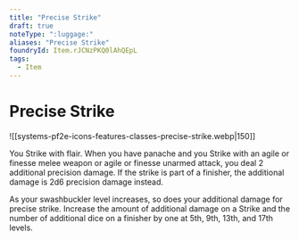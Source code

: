 ```yaml
---
title: "Precise Strike"
draft: true
noteType: ":luggage:"
aliases: "Precise Strike"
foundryId: Item.rJCNzPKQ0lAhQEpL
tags:
  - Item
---
```


# Precise Strike
![[systems-pf2e-icons-features-classes-precise-strike.webp|150]]

You Strike with flair. When you have panache and you Strike with an agile or finesse melee weapon or agile or finesse unarmed attack, you deal 2 additional precision damage. If the strike is part of a finisher, the additional damage is 2d6 precision damage instead.

As your swashbuckler level increases, so does your additional damage for precise strike. Increase the amount of additional damage on a Strike and the number of additional dice on a finisher by one at 5th, 9th, 13th, and 17th levels.
